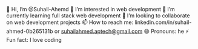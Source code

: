👋 Hi, I’m @Suhail-Ahemd
👀 I’m interested in web development
🌱 I’m currently learning full stack web development
💞️ I’m looking to collaborate on web development projects
📫 How to reach me: linkedin.com/in/suhail-ahmed-0b265131b or suhailahmed.aptech@gmail.com
😄 Pronouns: he
⚡ Fun fact: I love coding

<!---
Suhail-Ahemd/Suhail-Ahemd is a ✨ special ✨ repository because its `README.md` (this file) appears on your GitHub profile.
You can click the Preview link to take a look at your changes.
--->
